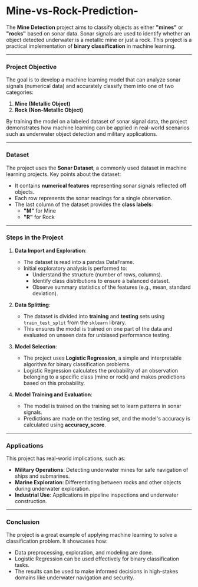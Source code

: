 # Mine-vs-Rock-Prediction-
The **Mine Detection** project aims to classify objects as either **"mines"** or **"rocks"** based on sonar data. Sonar signals are used to identify whether an object detected underwater is a metallic mine or just a rock. This project is a practical implementation of **binary classification** in machine learning.

---

### **Project Objective**
The goal is to develop a machine learning model that can analyze sonar signals (numerical data) and accurately classify them into one of two categories:
1. **Mine (Metallic Object)**  
2. **Rock (Non-Metallic Object)**  

By training the model on a labeled dataset of sonar signal data, the project demonstrates how machine learning can be applied in real-world scenarios such as underwater object detection and military applications.

---

### **Dataset**
The project uses the **Sonar Dataset**, a commonly used dataset in machine learning projects. Key points about the dataset:
- It contains **numerical features** representing sonar signals reflected off objects.
- Each row represents the sonar readings for a single observation.
- The last column of the dataset provides the **class labels**:
  - **"M"** for Mine
  - **"R"** for Rock

---

### **Steps in the Project**
1. **Data Import and Exploration**:
   - The dataset is read into a pandas DataFrame.
   - Initial exploratory analysis is performed to:
     - Understand the structure (number of rows, columns).
     - Identify class distributions to ensure a balanced dataset.
     - Observe summary statistics of the features (e.g., mean, standard deviation).

2. **Data Splitting**:
   - The dataset is divided into **training** and **testing** sets using `train_test_split` from the `sklearn` library.
   - This ensures the model is trained on one part of the data and evaluated on unseen data for unbiased performance testing.

3. **Model Selection**:
   - The project uses **Logistic Regression**, a simple and interpretable algorithm for binary classification problems.
   - Logistic Regression calculates the probability of an observation belonging to a specific class (mine or rock) and makes predictions based on this probability.

4. **Model Training and Evaluation**:
   - The model is trained on the training set to learn patterns in sonar signals.
   - Predictions are made on the testing set, and the model's accuracy is calculated using **accuracy_score**.

---

### **Applications**
This project has real-world implications, such as:
- **Military Operations**: Detecting underwater mines for safe navigation of ships and submarines.
- **Marine Exploration**: Differentiating between rocks and other objects during underwater exploration.
- **Industrial Use**: Applications in pipeline inspections and underwater construction.

---

### **Conclusion**
The project is a great example of applying machine learning to solve a classification problem. It showcases how:
- Data preprocessing, exploration, and modeling are done.
- Logistic Regression can be used effectively for binary classification tasks.
- The results can be used to make informed decisions in high-stakes domains like underwater navigation and security.
